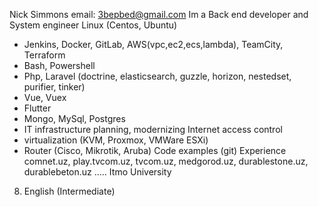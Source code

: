 Nick Simmons
email: 3bepbed@gmail.com
Im a Back end developer and System engineer
 Linux (Centos, Ubuntu)
- Jenkins, Docker, GitLab, AWS(vpc,ec2,ecs,lambda), TeamCity, Terraform
- Bash, Powershell
- Php, Laravel (doctrine, elasticsearch, guzzle, horizon, nestedset, purifier, tinker)
- Vue, Vuex
- Flutter
- Mongo, MySql, Postgres
- IT infrastructure planning, modernizing
Internet access control
- virtualization (KVM, Proxmox, VMWare ESXi)
- Router (Cisco, Mikrotik, Aruba)
 Code examples (git)
 Experience comnet.uz, play.tvcom.uz, tvcom.uz, medgorod.uz, durablestone.uz, durablebeton.uz .....
Itmo University
8. English (Intermediate)
